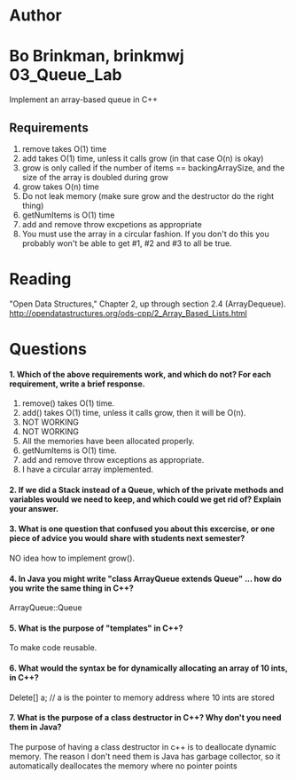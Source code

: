 Author
==========
Bo Brinkman, brinkmwj
03_Queue_Lab
============

Implement an array-based queue in C++

Requirements
------------

1. remove takes O(1) time
2. add takes O(1) time, unless it calls grow (in that case O(n) is okay)
3. grow is only called if the number of items == backingArraySize, and the size of the array is doubled during grow
4. grow takes O(n) time
5. Do not leak memory (make sure grow and the destructor do the right thing)
6. getNumItems is O(1) time
7. add and remove throw excpetions as appropriate
8. You must use the array in a circular fashion. If you don't do this you probably won't be able to get #1, #2 and #3 to all be true.

Reading
=======
"Open Data Structures," Chapter 2, up through section 2.4 (ArrayDequeue). http://opendatastructures.org/ods-cpp/2_Array_Based_Lists.html

Questions
=========

#### 1. Which of the above requirements work, and which do not? For each requirement, write a brief response.

1. remove() takes O(1) time.
2. add() takes O(1) time, unless it calls grow, then it will be O(n). 
3. NOT WORKING
4. NOT WORKING
5. All the memories have been allocated properly.
6. getNumItems is O(1) time.
7. add and remove throw exceptions as appropriate.
8. I have a circular array implemented. 

#### 2. If we did a Stack instead of a Queue, which of the private methods and variables would we need to keep, and which could we get rid of? Explain your answer.

#### 3. What is one question that confused you about this excercise, or one piece of advice you would share with students next semester?
NO idea how to implement grow().
#### 4. In Java you might write "class ArrayQueue extends Queue" ... how do you write the same thing in C++?
ArrayQueue::Queue
#### 5. What is the purpose of "templates" in C++?
To make code reusable.
#### 6. What would the syntax be for dynamically allocating an array of 10 ints, in C++?
Delete[] a; // a is the pointer to memory address where 10 ints are stored
#### 7. What is the purpose of a class destructor in C++? Why don't you need them in Java?
The purpose of having a class destructor in c++ is to deallocate dynamic memory. The reason I don't need them is Java has garbage collector, so it automatically deallocates the memory where no pointer points
